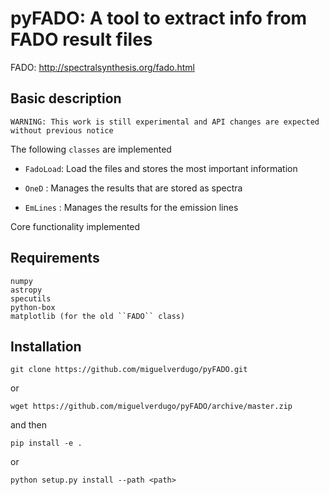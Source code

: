 # pyFADO: A tool to extract info from FADO result files

FADO: http://spectralsynthesis.org/fado.html


## Basic description 

    WARNING: This work is still experimental and API changes are expected without previous notice

The following ``classes`` are implemented

* ``FadoLoad``: Load the files and stores the most important information
 
* ``OneD`` : Manages the results that are stored as spectra

* ``EmLines`` : Manages the results for the emission lines

Core functionality implemented

## Requirements

    numpy
    astropy
    specutils
    python-box
    matplotlib (for the old ``FADO`` class)
    
## Installation

    git clone https://github.com/miguelverdugo/pyFADO.git

or

    wget https://github.com/miguelverdugo/pyFADO/archive/master.zip
    
and then
    
    pip install -e .
    
or

    python setup.py install --path <path>
    








